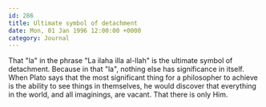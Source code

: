 ```yaml
---
id: 286
title: Ultimate symbol of detachment
date: Mon, 01 Jan 1996 12:00:00 +0000
category: Journal
---
```


That "la" in the phrase "La ilaha illa al-llah" is the ultimate symbol
of detachment.  Because in that "la", nothing else has significance in
itself.  When Plato says that the most significant thing for a
philosopher to achieve is the ability to see things in themselves, he
would discover that everything in the world, and all imaginings, are
vacant.  That there is only Him.


